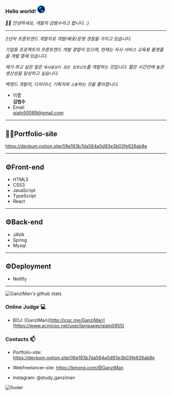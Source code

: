### Hello world!&nbsp;<img src="https://github.com/Kinetic27/Kinetic27/blob/master/earth.gif" width="24px">

<p>
  <em>
   👋🏻 안녕하세요, 개발자 김범수라고 합니다. :)

---

2년차 프론트엔드 개발자로 개발/배포/운영 경험을 가지고 있습니다.

기업용 프로젝트의 프론트엔드 개발 경험이 있으며, 현재는 자사 서비스 교육용 플랫폼을 개발 중에 있습니다.

제가 하고 싶은 일은 `재사용성이 많은 컴포넌트`를 개발하는 것입니다. 짧은 시간안에 높은 생산성을 달성하고 싶습니다.

백엔드 개발자, 디자이너, 기획자와 `소통`하는 것을 좋아합니다.
  </em>  
</p>

* 이름  
**김범수** 	
* Email  
qjatn50089@gmail.com
***
## 👩‍💻Portfolio-site
https://devbum.notion.site/06e193b7da564a0d93e3b03fe626ab8e


***
## ⚙Front-end
* HTML5
* CSS3
* JavaScript
* TypeScript
* React
***
## ⚙Back-end
* JAVA
* Spring
* Mysql
***
## ⚙Deployment
* Netlify
***

![GanziMan's github stats](https://github-readme-stats.vercel.app/api?username=GanziMan&show_icons=true)


    
### Online Judge 💻

* BOJ: [GanziMan](http://icpc.me/GanziMan](https://www.acmicpc.net/user/language/qjatn0955)

<!--
### Project ⚡

* Development Diary Blog([blog](https://kinetic27.github.io))
* [Unknown to Wellknown](https://github.com/justiceHui/Unknown-To-Wellknown): Advanced Algorithm Introduction
* [814Solver](https://github.com/kimjg1119/814Solver): [BOJ 18789 814-2](https://www.acmicpc.net/problem/18789) solver using Genetic Algorithm
-->

### Contacts 📫

* Portfolio-site: https://devbum.notion.site/06e193b7da564a0d93e3b03fe626ab8e
* Webfreelancer-site: https://kmong.com/@GanziMan 
* Instagram: @study_ganziman

  <!--<div align=center>-->
  

  
![footer](https://capsule-render.vercel.app/api?type=wave&color=gradient&height=150&section=footer)

